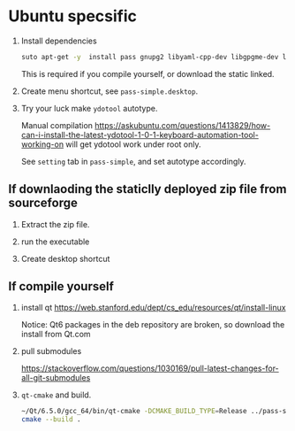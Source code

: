 # Ubuntu specsific

1. Install dependencies

    ```bash
    suto apt-get -y  install pass gnupg2 libyaml-cpp-dev libgpgme-dev libgpgmepp-dev
    ```

    This is required if you compile yourself, or download the static linked.

2. Create menu shortcut, see `pass-simple.desktop`.
3. Try your luck make `ydotool` autotype.

    Manual compilation <https://askubuntu.com/questions/1413829/how-can-i-install-the-latest-ydotool-1-0-1-keyboard-automation-tool-working-on> 
    will get ydotool work under root only.

    See `setting` tab in `pass-simple`, and set autotype accordingly.

## If downlaoding the staticlly deployed zip file from sourceforge

1. Extract the zip file.

2. run the executable

3. Create desktop shortcut

## If compile yourself

1. install qt <https://web.stanford.edu/dept/cs_edu/resources/qt/install-linux>

    Notice: Qt6 packages in the deb repository are broken, so download the install from Qt.com

2. pull submodules

    <https://stackoverflow.com/questions/1030169/pull-latest-changes-for-all-git-submodules>

3. `qt-cmake` and build.

    ```bash
    ~/Qt/6.5.0/gcc_64/bin/qt-cmake -DCMAKE_BUILD_TYPE=Release ../pass-simple-qt/
    cmake --build .
    ```

